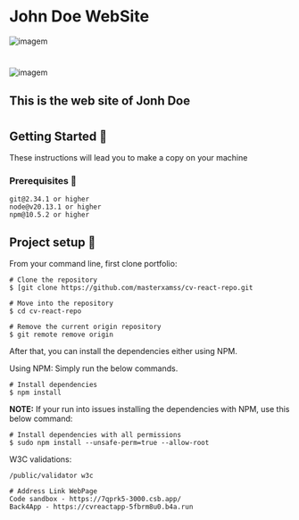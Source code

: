 # John Doe WebSite
  ![imagem](https://github.com/masterxamss/portfolio/assets/133535176/d891aecb-729a-4957-97ab-259a87a26074) 
  #
  ![imagem](https://avatars.githubusercontent.com/u/19842736?v=4)







## This is the web site of Jonh Doe
#
## Getting Started 🚀
These instructions will lead you to make a copy on your machine
### Prerequisites 📝
```
git@2.34.1 or higher
node@v20.13.1 or higher
npm@10.5.2 or higher
```
## Project setup 🔧
From your command line, first clone portfolio:
```
# Clone the repository
$ [git clone https://github.com/masterxamss/cv-react-repo.git

# Move into the repository
$ cd cv-react-repo

# Remove the current origin repository
$ git remote remove origin
```
After that, you can install the dependencies either using NPM.

Using NPM: Simply run the below commands.
```
# Install dependencies
$ npm install

```
**NOTE:** If your run into issues installing the dependencies with NPM, use this below command:
```
# Install dependencies with all permissions
$ sudo npm install --unsafe-perm=true --allow-root
```
W3C validations:
```
/public/validator w3c

# Address Link WebPage
Code sandbox - https://7qprk5-3000.csb.app/
Back4App - https://cvreactapp-5fbrm8u0.b4a.run
